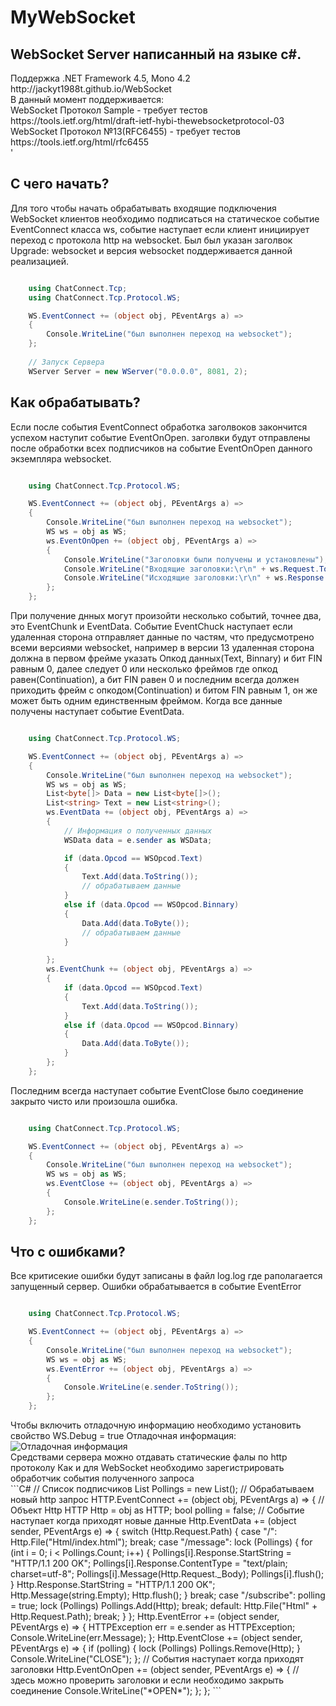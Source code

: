 # MyWebSocket
## WebSocket Server написанный на языке c#.
<div>
	Поддержка .NET Framework 4.5, Mono 4.2 <br>
	http://jackyt1988t.github.io/WebSocket <br>
	В данный момент поддерживается: <br>
	WebSocket Протокол Sample - требует тестов https://tools.ietf.org/html/draft-ietf-hybi-thewebsocketprotocol-03 <br>
	WebSocket Протокол №13(RFC6455) - требует тестов https://tools.ietf.org/html/rfc6455 <br>
</div>
    '

## С чего начать?

<div>
	Для того чтобы начать обрабатывать входящие подключения WebSocket клиентов необходимо подписаться на статическое
	событие EventConnect класса ws, событие наступает если клиент инициирует переход c протокола http на websocket.
	Был был указан заголвок Upgrade: websocket и версия websocket поддерживается данной реализацией.
</div>

```C#

	using ChatConnect.Tcp;
	using ChatConnect.Tcp.Protocol.WS;

	WS.EventConnect += (object obj, PEventArgs a) =>
	{
		Console.WriteLine("был выполнен переход на websocket");
	};
	
	// Запуск Сервера
	WServer Server = new WServer("0.0.0.0", 8081, 2);
```

## Как обрабатывать?

<div>
	Если после события EventConnect обработка заголвоков закончится успехом наступит событие EventOnOpen. заголвки
	будут отправлены после обработки всех подписчиков на событие EventOnOpen данного экземпляра websocket.
</div>

```C#

	using ChatConnect.Tcp.Protocol.WS;

	WS.EventConnect += (object obj, PEventArgs a) =>
	{
		Console.WriteLine("был выполнен переход на websocket");
		WS ws = obj as WS;
		ws.EventOnOpen += (object obj, PEventArgs a) =>
		{
			Console.WriteLine("Заголовки были получены и установлены");
			Console.WriteLine("Входящие заголовки:\r\n" + ws.Request.ToString());
			Console.WriteLine("Исходящие заголовки:\r\n" + ws.Response.ToString());
		};
	};

```

<div>
    При получение днных могут произойти несколько событий, точнее два, это EventChunk и EventData. Событие EventChuck
    наступает если удаленная сторона отправляет данные по частям, что предусмотрено всеми версиями websocket, например
    в версии 13 удаленная сторона должна в первом фрейме указать Опкод данных(Text, Binnary) и бит FIN равным 0,
    далее следует 0 или несколько фреймов где опкод равен(Continuation), а бит FIN равен 0 и последним всегда должен
    приходить фрейм с опкодом(Continuation) и битом FIN равным 1, он же может быть одним единственным фреймом. Когда
    все данные получены наступает событие EventData.
</div>

```C#

	using ChatConnect.Tcp.Protocol.WS;

	WS.EventConnect += (object obj, PEventArgs a) =>
	{
		Console.WriteLine("был выполнен переход на websocket");
		WS ws = obj as WS;
		List<byte[]> Data = new List<byte[]>();
		List<string> Text = new List<string>();
		ws.EventData += (object obj, PEventArgs a) =>
		{
			// Информация о полученных данных
			WSData data = e.sender as WSData;

			if (data.Opcod == WSOpcod.Text)
			{
				Text.Add(data.ToString());
				// обрабатываем данные
			}
			else if (data.Opcod == WSOpcod.Binnary)
			{
				Data.Add(data.ToByte());
				// обрабатываем данные 
			}

		};
		ws.EventChunk += (object obj, PEventArgs a) =>
		{
			if (data.Opcod == WSOpcod.Text)
			{
				Text.Add(data.ToString());
			}
			else if (data.Opcod == WSOpcod.Binnary)
			{
				Data.Add(data.ToByte());
			}
		};
	};

```

<div>
	Последним всегда наступает событие EventClose было соединение закрыто чисто или произошла ошибка.
</div>

```C#

	using ChatConnect.Tcp.Protocol.WS;

	WS.EventConnect += (object obj, PEventArgs a) =>
	{
		Console.WriteLine("был выполнен переход на websocket");
		WS ws = obj as WS;
		ws.EventClose += (object obj, PEventArgs a) =>
		{
			Console.WriteLine(e.sender.ToString());
		};
	};

```

## Что с ошибками?

<div>
	Все критисекие ошибки будут записаны в файл log.log где раполагается запущенный сервер. Ошибки обрабатывается
	в событие EventError
</div>

```C#

	using ChatConnect.Tcp.Protocol.WS;

	WS.EventConnect += (object obj, PEventArgs a) =>
	{
		Console.WriteLine("был выполнен переход на websocket");
		WS ws = obj as WS;
		ws.EventError += (object obj, PEventArgs a) =>
		{
			Console.WriteLine(e.sender.ToString());
		};
	};

```

<div>
	Чтобы включить отладочную информацию необходимо установить свойство WS.Debug = true
	Отладочная информация:
</div>
<img src="https://github.com/jackyt1988t/WebSocket/blob/master/MyWebSocketDebug.png" alt="Отладочная информация">
<div>
	Средствами сервера можно отдавать статические фалы по http протоколу
	Как и для WebSocket необходимо зарегистрировать обработчик события полученного запроса
</div>
```C#
// Список подписчиков
			List<HTTP> Pollings = new List<HTTP>();
			// Обрабатываем новый http запрос
			HTTP.EventConnect += (object obj, PEventArgs a) =>
			{
				// Объект Http
				HTTP Http = obj as HTTP;
				bool polling = false;
				// Событие наступает когда приходят новые данные
				Http.EventData += (object sender, PEventArgs e) =>
				{
					switch (Http.Request.Path)
					{
						case "/":
							Http.File("Html/index.html");
							break;
						case "/message":
							lock (Pollings)
							{
								for (int i = 0; i < Pollings.Count; i++)
								{
									Pollings[i].Response.StartString = "HTTP/1.1 200 OK";
									Pollings[i].Response.ContentType = "text/plain; charset=utf-8";
									Pollings[i].Message(Http.Request._Body);
									Pollings[i].flush();
								}
								Http.Response.StartString = "HTTP/1.1 200 OK";
								Http.Message(string.Empty);
								Http.flush();
						}
							break;
						case "/subscribe":
							polling = true;
							lock (Pollings)
								Pollings.Add(Http);
							break;
						default:
							Http.File("Html" + Http.Request.Path);
							break;
					}
				};
				Http.EventError += (object sender, PEventArgs e) =>
				{
					HTTPException err = e.sender as HTTPException;
					Console.WriteLine(err.Message);
				};
				Http.EventClose += (object sender, PEventArgs e) =>
				{
					if (polling)
					{
						lock (Pollings)
							Pollings.Remove(Http);
					}
					Console.WriteLine("CLOSE");
				};
				// События наступает когда приходят заголовки
				Http.EventOnOpen += (object sender, PEventArgs e) =>
				{	
					// здесь можно проверить заголовки и еcли необходимо закрыть cоединение
					Console.WriteLine("*OPEN*");
				};
			};
```
